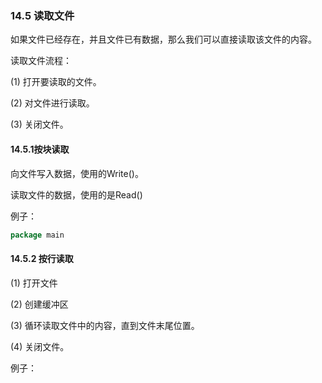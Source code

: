 ### 14.5 读取文件

如果文件已经存在，并且文件已有数据，那么我们可以直接读取该文件的内容。

读取文件流程：

\(1\) 打开要读取的文件。

\(2\) 对文件进行读取。

\(3\) 关闭文件。

#### 14.5.1**按块读取**

向文件写入数据，使用的Write\(\)。

读取文件的数据，使用的是Read\(\)

例子：

```go
package main
```

#### 14.5.2 **按行读取**

\(1\) 打开文件

\(2\) 创建缓冲区

\(3\) 循环读取文件中的内容，直到文件末尾位置。

\(4\) 关闭文件。



例子：

```go

```



